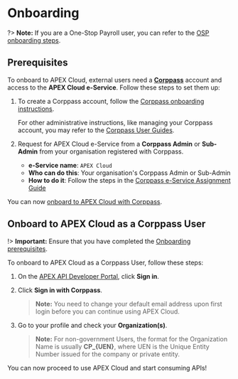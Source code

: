 #  Onboarding 

?> **Note:** If you are a One-Stop Payroll user, you can refer to the  [OSP onboarding steps](https://www.onestoppayroll.gov.sg/partner-with-us/software-developer/onboarding-steps/).

## Prerequisites

To onboard to APEX Cloud, external users need a [**Corppass**](https://www.corppass.gov.sg/corppass/common/userguides) account and access to the **APEX Cloud e-Service**. Follow these steps to set them up:


1. To create a Corppass account, follow the [Corppass onboarding instructions](https://www.developer.tech.gov.sg/products/categories/digital-identity/corppass/overview.html).

    For other administrative instructions, like managing your Corppass account, you may refer to the [Corppass User Guides](https://www.corppass.gov.sg/corppass/common/userguides).

3. Request for APEX Cloud e-Service from a **Corppass Admin** or **Sub-Admin** from your organisation registered with Corppass. 

   - **e-Service name**: `APEX Cloud`
   - **Who can do this**: Your organisation's Corppass Admin or Sub-Admin
   - **How to do it**: Follow the steps in the [Corppass e-Service Assignment Guide](https://www.corppass.gov.sg/help/CP_User_Guide_05A_Admin_Subadmin_Set_Up_Assign_Users_Digital_Service_Access.pdf)
    
You can now [onboard to APEX Cloud with Corppass](#onboard-to-apex-cloud-as-a-corppass-user).

## Onboard to APEX Cloud as a Corppass User

!> **Important:** Ensure that you have completed the [Onboarding prerequisites](#prerequisites).

To onboard to APEX Cloud as a Corppass User, follow these steps:

1. On the [APEX API Developer Portal](https://go.gov.sg/apex-portal/), click **Sign in**. 

1. Click **Sign in with Corppass**.

    > **Note:** You need to change your default email address upon first login before you can continue using APEX Cloud.

1. Go to your profile and check your **Organization(s)**.

    > **Note:** For non-government Users, the format for the Organization Name is usually **CP_{UEN}**, where UEN is the Unique Entity Number issued for the company or private entity.

You can now proceed to use APEX Cloud and start consuming APIs!